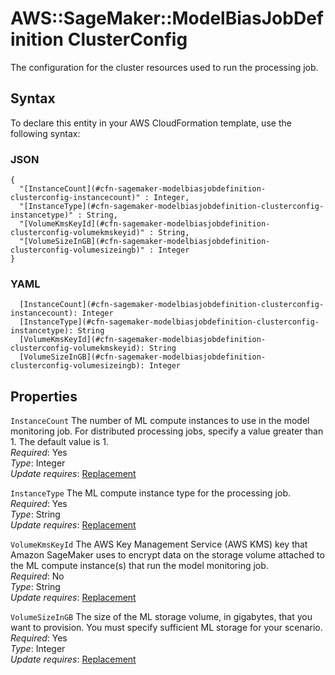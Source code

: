 # AWS::SageMaker::ModelBiasJobDefinition ClusterConfig<a name="aws-properties-sagemaker-modelbiasjobdefinition-clusterconfig"></a>

The configuration for the cluster resources used to run the processing job\.

## Syntax<a name="aws-properties-sagemaker-modelbiasjobdefinition-clusterconfig-syntax"></a>

To declare this entity in your AWS CloudFormation template, use the following syntax:

### JSON<a name="aws-properties-sagemaker-modelbiasjobdefinition-clusterconfig-syntax.json"></a>

```
{
  "[InstanceCount](#cfn-sagemaker-modelbiasjobdefinition-clusterconfig-instancecount)" : Integer,
  "[InstanceType](#cfn-sagemaker-modelbiasjobdefinition-clusterconfig-instancetype)" : String,
  "[VolumeKmsKeyId](#cfn-sagemaker-modelbiasjobdefinition-clusterconfig-volumekmskeyid)" : String,
  "[VolumeSizeInGB](#cfn-sagemaker-modelbiasjobdefinition-clusterconfig-volumesizeingb)" : Integer
}
```

### YAML<a name="aws-properties-sagemaker-modelbiasjobdefinition-clusterconfig-syntax.yaml"></a>

```
  [InstanceCount](#cfn-sagemaker-modelbiasjobdefinition-clusterconfig-instancecount): Integer
  [InstanceType](#cfn-sagemaker-modelbiasjobdefinition-clusterconfig-instancetype): String
  [VolumeKmsKeyId](#cfn-sagemaker-modelbiasjobdefinition-clusterconfig-volumekmskeyid): String
  [VolumeSizeInGB](#cfn-sagemaker-modelbiasjobdefinition-clusterconfig-volumesizeingb): Integer
```

## Properties<a name="aws-properties-sagemaker-modelbiasjobdefinition-clusterconfig-properties"></a>

`InstanceCount`  <a name="cfn-sagemaker-modelbiasjobdefinition-clusterconfig-instancecount"></a>
The number of ML compute instances to use in the model monitoring job\. For distributed processing jobs, specify a value greater than 1\. The default value is 1\.  
*Required*: Yes  
*Type*: Integer  
*Update requires*: [Replacement](https://docs.aws.amazon.com/AWSCloudFormation/latest/UserGuide/using-cfn-updating-stacks-update-behaviors.html#update-replacement)

`InstanceType`  <a name="cfn-sagemaker-modelbiasjobdefinition-clusterconfig-instancetype"></a>
The ML compute instance type for the processing job\.  
*Required*: Yes  
*Type*: String  
*Update requires*: [Replacement](https://docs.aws.amazon.com/AWSCloudFormation/latest/UserGuide/using-cfn-updating-stacks-update-behaviors.html#update-replacement)

`VolumeKmsKeyId`  <a name="cfn-sagemaker-modelbiasjobdefinition-clusterconfig-volumekmskeyid"></a>
The AWS Key Management Service \(AWS KMS\) key that Amazon SageMaker uses to encrypt data on the storage volume attached to the ML compute instance\(s\) that run the model monitoring job\.  
*Required*: No  
*Type*: String  
*Update requires*: [Replacement](https://docs.aws.amazon.com/AWSCloudFormation/latest/UserGuide/using-cfn-updating-stacks-update-behaviors.html#update-replacement)

`VolumeSizeInGB`  <a name="cfn-sagemaker-modelbiasjobdefinition-clusterconfig-volumesizeingb"></a>
The size of the ML storage volume, in gigabytes, that you want to provision\. You must specify sufficient ML storage for your scenario\.  
*Required*: Yes  
*Type*: Integer  
*Update requires*: [Replacement](https://docs.aws.amazon.com/AWSCloudFormation/latest/UserGuide/using-cfn-updating-stacks-update-behaviors.html#update-replacement)
